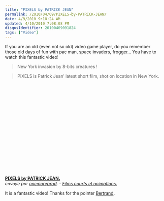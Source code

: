 ```yaml
---
title: "PIXELS by PATRICK JEAN"
permalink: /2010/04/09/PIXELS-by-PATRICK-JEAN/
date: 4/9/2010 9:18:24 AM
updated: 4/10/2010 7:08:08 PM
disqusIdentifier: 20100409091824
tags: ["Video"]
---
```

If you are an old (even not so old) video game player, do you remember those old days of fun with pac man, space invaders, frogger… You have to watch this fantastic video! 

> New York invasion by 8-bits creatures !
<!-- more -->
> PIXELS is Patrick Jean' latest short film, shot on location in New York.

<object width="480" height="270">

<embed type="application/x-shockwave-flash" src="http://www.dailymotion.com/swf/video/xcv6dv_pixels-by-patrick-jean_creation" width="480" height="270" allowfullscreen="true" allowscriptaccess="always"></object>      
**[PIXELS by PATRICK JEAN.](http://www.dailymotion.com/video/xcv6dv_pixels-by-patrick-jean_creation)**      
*envoyé par [onemoreprod](http://www.dailymotion.com/onemoreprod). - [Films courts et animations.](http://www.dailymotion.com/fr/channel/creation)*

It is a fantastic video! Thanks for the pointer [Bertrand](http://weblogs.asp.net/bleroy/).
